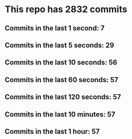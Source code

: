 # This repo has 2832 commits

## Commits in the last 1 second: 7
## Commits in the last 5 seconds: 29
## Commits in the last 10 seconds: 56
## Commits in the last 60 seconds: 57
## Commits in the last 120 seconds: 57
## Commits in the last 10 minutes: 57
## Commits in the last 1 hour: 57
